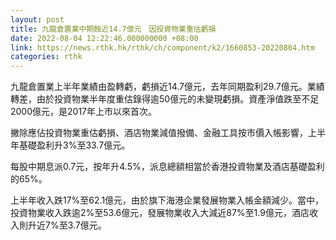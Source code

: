 ```yaml
---
layout: post
title: 九龍倉置業中期蝕近14.7億元　因投資物業重估虧損
date: 2022-08-04 12:22:46.000000000 +08:00
link: https://news.rthk.hk/rthk/ch/component/k2/1660853-20220804.htm
categories: rthk
---
```


九龍倉置業上半年業績由盈轉虧，虧損近14.7億元，去年同期盈利29.7億元。業績轉差，由於投資物業半年度重估錄得逾50億元的未變現虧損。資產淨值跌至不足2000億元，是2017年上市以來首次。

撇除應佔投資物業重估虧損、酒店物業減值撥備、金融工具按市價入帳影響，上半年基礎盈利升3%至33.7億元。

每股中期息派0.7元，按年升4.5%，派息總額相當於香港投資物業及酒店基礎盈利的65%。

上半年收入跌17%至62.1億元，由於旗下海港企業發展物業入帳金額減少。當中，投資物業收入跌逾2%至53.6億元，發展物業收入大減近87%至1.9億元，酒店收入則升近7%至3.7億元。
